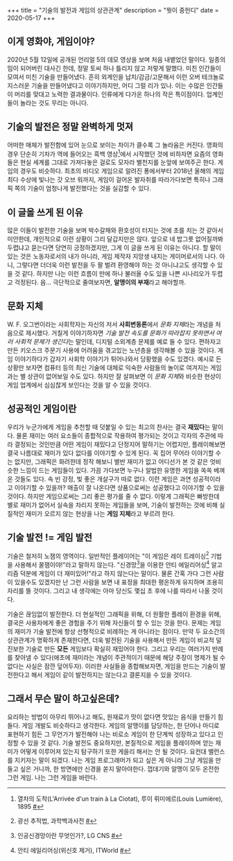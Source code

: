 +++
title = "기술의 발전과 게임의 상관관계"
description = "뭣이 중헌디"
date = 2020-05-17
+++

## 이게 영화야, 게임이야?
2020년 5월 12일에 공개된 언리얼 5의 데모 영상을 보며 처음 내뱉었던 말이다. 일종의 밈이 되어버린 대사긴 한데, 정말 토씨 하나 틀리지 않고 저렇게 말했다. 미친 인간들이 모여서 미친 기술을 만들어냈다. 흔히 외계인을 납치/감금/고문해서 이런 오버 테크놀로지스러운 기술을 만들어냈다고 이야기하지만, 어디 그럴 리가 있나. 이는 수많은 인간들이 머리를 맞대고 노력한 결과물이다. 인류에게 다가온 하나의 작은 특이점이다. 업계인들이 놀라는 것도 무리는 아니다.

## 기술의 발전은 정말 완벽하게 멋져
어떠한 매체가 발전함에 있어 눈으로 보이는 차이가 클수록 그 놀라움은 커진다. 영화의 경우 단순히 기차가 역에 들어오는 흑백 영상[^1]에서 시작했던 것에 비하자면 요즘의 영화들은 현실 세계를 그대로 가져다놓은 걸로도 모자라 별천지를 눈앞에 보여주곤 한다. 게임의 경우도 비슷하다. 최초의 비디오 게임으로 알려진 퐁에서부터 2018년 올해의 게임 최다 수상에 빛나는 갓 오브 워까지, 게임이 걸어온 발자취를 따라가다보면 특히나 그래픽 쪽의 기술이 엄청나게 발전했다는 것을 실감할 수 있다.

## 이 글을 쓰게 된 이유
많은 이들이 발전한 기술을 보며 박수갈채와 환호성이 터지는 것에 초를 치는 것 같아서 미안한데, 개인적으로 이런 상황이 그리 달갑지만은 않다. 앞으로 네 밥그릇 없어질까봐 두렵냐고 묻는다면 당연히 긍정하겠지만, 그게 이 글을 쓰게 된 이유는 아니다. 할 말이 있는 것은 노동자로서의 내가 아니라, 게임 제작자 지망생 내지는 게이머로서의 나다. 아니, 그렇다면 더더욱 이런 발전을 두 팔 벌려 환영해야 하는 것 아니냐고도 생각할 수 있을 것 같다. 하지만 나는 이런 흐름이 만에 하나 불러올 수도 있을 나쁜 시나리오가 두렵고 걱정된다. 음... 극단적으로 줄여보자면, **알맹이의 부재**라고 해야할까.

## 문화 지체
W. F. 오그번이라는 사회학자는 자신의 저서 **사회변동론**에서 *문화 지체*라는 개념을 처음으로 제시했다. 거칠게 이야기하자면 *기술 발전 속도를 문화가 따라잡지 못하면서 여러 사회적 문제가 생긴다*는 말인데, 디지털 소외계층 문제를 예로 들 수 있다. 편하자고 만든 키오스크 주문기 사용에 어려움을 겪고있는 노년층을 생각해볼 수 있을 것이다. 게임 이야기하다가 갑자기 사회학 이야기가 튀어나와서 당황했을 수도 있겠다. 예시로 든 상황만 보자면 컴퓨터 등의 최신 기술에 대체로 익숙한 사람들의 놀이로 여겨지는 게임과는 별 상관이 없어보일 수도 있다. 하지만 잘 살펴보면 이 *문화 지체*와 비슷한 현상이 게임 업계에서 심심찮게 보인다는 것을 알 수 있을 것이다.

## 성공적인 게임이란
우리가 누군가에게 게임을 추천할 때 덧붙일 수 있는 최고의 찬사는 결국 **재밌다**는 말이다. 물론 재미는 여러 요소들이 종합적으로 작용하여 평가되는 것이고 각자의 주관에 따라 결정되는 것인만큼 어떤 게임이 재밌다고 단정지어 말하기는 어렵지만, 플레이해보면 결국 나름대로 재미가 있다 없다를 이야기할 수 있게 된다. 꼭 집어 무어라 이야기할 수는 없지만, 그래픽은 화려한데 정작 해보니 별반 재미가 없고 어디선가 본 것 같은 엇비슷한 느낌이 드는 게임들이 있다. 가끔 가다보면 누구나 알법한 유명한 게임을 쏙쏙 베껴온 것들도 있다. 속 빈 강정, 빛 좋은 개살구가 따로 없다. 이런 게임은 과연 성공적이라고 이야기할 수 있을까? 매출이 잘 나온다면 상품으로써는 성공했다고 이야기할 수 있을 것이다. 하지만 게임으로써는 그리 좋은 평가를 줄 수 없다. 이렇게 그래픽은 빠방한데 별로 재미가 없어서 실속을 차리지 못하는 게임들을 보며, 기술이 발전하는 것에 비해 실질적인 재미가 오르지 않는 현상을 나는 **게임 지체**라고 부르려 한다.

## 기술 발전 != 게임 발전
기술은 철저히 노잼의 영역이다. 일반적인 플레이어는 "이 게임은 레이 트레이싱[^2] 기법을 사용해서 꿀잼이야!"라고 말하지 않는다. "신경망[^3]을 이용한 안티 에일리어싱[^4] 알고리즘 덕분에 게임이 더 재미있어!"라고 하지 않는다는 말이다. 물론 간혹 가다 그런 사람이 있을수도 있겠지만 난 그런 사람을 보면 내 표정을 최대한 평온하게 유지하며 조용히 자리를 뜰 것이다. 그리고 내 생각에는 아마 당신도 몇십 초 후에 나를 따라서 나올 것이다.

기술은 끊임없이 발전한다. 더 현실적인 그래픽을 위해, 더 원활한 플레이 환경을 위해, 결국은 사용자에게 좋은 경험을 주기 위해 자신들이 할 수 있는 것을 한다. 문제는 게임의 재미가 기술 발전에 항상 선형적으로 비례하는 게 아니라는 점이다. 만약 두 요소간의 상관관계가 명확하게 존재한다면, 더욱 발전된 기술을 사용해서 만든 게임이 비교적 덜 진보한 기술로 만든 **모든** 게임보다 확실히 재밌어야 한다. 그리고 우리는 여러가지 반례를 찾아낼 수 있다(애초에 재미라는 개념이 주관적이기 때문에 해당 주장이 명제가 될 수 없다는 사실은 잠깐 덮어두자). 이러한 사실들을 종합해보자면, 게임을 만드는 기술이 발전한다고 해서 게임이 같이 발전하지는 않는다고 결론지을 수 있을 것이다.

## 그래서 무슨 말이 하고싶은데?
요리하는 방법이 아무리 뛰어나고 해도, 원재료가 맛이 없다면 맛있는 음식을 만들기 힘들다. 게임 개발도 비슷하다고 생각한다. 게임의 알맹이를 담당하는, 한 단어나 마디로 표현하기 힘든 그 무언가가 발전해야 나는 비로소 게임이 한 단계씩 성장하고 있다고 인정할 수 있을 것 같다. 기술 발전도 중요하지만, 본질적으로 게임을 플레이하며 얻는 재미가 어떻게 이루어져 있는지 탐구하기 또한 게을리 해서는 안 될 것이다. 요컨대 밸런스를 지키자는 말이 되겠다. 나는 게임 프로그래머가 되고 싶은 게 아니라 그냥 게임을 만들고 싶은 거니까, 한 방면에만 신경을 쏟지 말아야한다. 껍데기와 알맹이 모두 온전한 그런 게임. 나는 그런 게임을 바란다.

[^1]: 열차의 도착(L'Arrivée d'un train à La Ciotat), 루이 뤼미에르(Louis Lumière), 1895 [#](https://www.youtube.com/watch?v=2vmqQ7sToEU)

[^2]: 광선 추적법, 과학백과사전 [#](https://www.scienceall.com/%EA%B4%91%EC%84%A0-%EC%B6%94%EC%A0%81%EB%B2%95-ray-tracing-method/)

[^3]: 인공신경망이란 무엇인가?, LG CNS [#](https://blog.lgcns.com/1359)

[^4]: 안티 에일리어싱(위신호 제거), ITWorld [#](http://www.itworld.co.kr/news/97807)